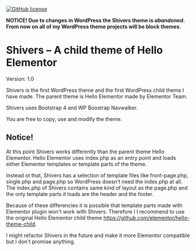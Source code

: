 
[![GitHub license](https://img.shields.io/github/license/Frollio/shivers-theme)](https://github.com/Frollio/shivers-theme/blob/main/LICENSE.md)

**NOTICE! Due to changes in WordPress the Shivers theme is ***abandoned***. From now on all of my WordPress theme projects will be block themes.**

# Shivers – A child theme of Hello Elementor

Version: 1.0

Shivers is the first WordPress theme and the first WordPress child theme I have made. The parent theme is Hello Elementor made by Elementor Team.

Shivers uses Bootstrap 4 and WP Boostrap Navwalker.

You are free to copy, use and modify the theme.

## Notice!

At this point Shivers works differently than the parent theme Hello Elementor. Hello Elementor uses index.php as an entry point and loads either Elementor templates or template parts of the theme.

Instead ot that, Shivers has a selection of template files like front-page.php, single.php and page.php so WordPress doesn't need the index.php at all. The index.php of Shivers contains same kind of layout as the page.php and the only template parts it loads are the header and the footer.

Because of these differencies it is possible that template parts made with Elementor plugin won't work with Shivers. Therefore I I recommend to use the original Hello Elementor child theme https://github.com/elementor/hello-theme-child.

I might refactor Shivers in the future and make it more Elementor compatible but I don't promise anything.
